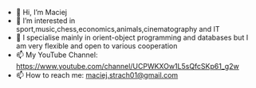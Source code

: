 - 👋 Hi, I’m Maciej
- 👀 I’m interested in sport,music,chess,economics,animals,cinematography and IT
- 💞️ I specialise mainly in orient-object programming and databases but I am very flexible and open to various cooperation
- 📫 My YouTube Channel: https://www.youtube.com/channel/UCPWKXOw1L5sQfcSKp61_g2w
- 📫 How to reach me: maciej.strach01@gmail.com

<!---
maciekstrach01/maciekstrach01 is a ✨ special ✨ repository because its `README.md` (this file) appears on your GitHub profile.
You can click the Preview link to take a look at your changes.
--->
